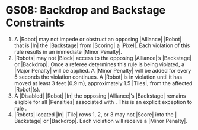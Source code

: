 # GS08: Backdrop and Backstage Constraints

1. A |Robot| may not impede or obstruct an opposing |Alliance| |Robot| that
is |In| the |Backstage| from |Scoring| a |Pixel|. Each violation of this rule
results in an immediate |Minor Penalty|.
2. |Robots| may not |Block| access to the opposing |Alliance|’s |Backstage|
or |Backdrop|. Once a referee determines this rule is being violated, a |Major
Penalty| will be applied. A |Minor Penalty| will be added for every 5 seconds
the violation continues. A |Robot| is in violation until it has moved at least 3
feet (0.9 m), approximately 1.5 |Tiles|, from the affected |Robot|(s).
3. A |Disabled| |Robot| |In| the opposing |Alliance|’s |Backstage| remains
eligible for all |Penalties| associated with <GS08>. This is an explicit
exception to rule <G07>.
4. |Robots| located |In| |Tile| rows 1, 2, or 3 may not |Score| into the |
Backstage| or |Backdrop|. Each violation will receive a |Minor Penalty|.
